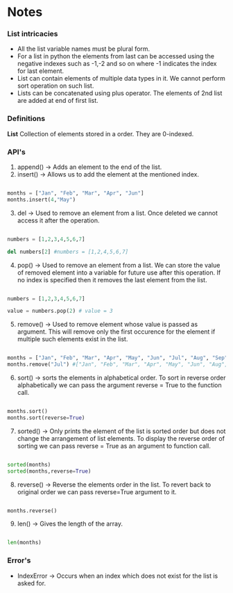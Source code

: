# Notes

### List intricacies

- All the list variable names must be plural form.
- For a list in python the elements from last can be accessed using the negative indexes such as -1,-2 and so on where -1 indicates the index for last element.
- List can contain elements of multiple data types in it. We cannot perform sort operation on such list.
- Lists can be concatenated using plus operator. The elements of 2nd list are added at end of first list.

### Definitions

**List** Collection of elements stored in a order. They are 0-indexed.

### API's

1) append() -> Adds an element to the end of the list.
2) insert() -> Allows us to add the element at the mentioned index.

``` Python

months = ["Jan", "Feb", "Mar", "Apr", "Jun"]
months.insert(4,"May")

``` 

3) del -> Used to remove an element from a list. Once deleted we cannot access it after the operation.

``` Python

numbers = [1,2,3,4,5,6,7]

del numbers[2] #numbers = [1,2,4,5,6,7]

```

4) pop() -> Used to remove an element from a list. We can store the value of removed element into a variable for future use after this operation. If no index is specified then it removes the last element from the list.

``` Python

numbers = [1,2,3,4,5,6,7]

value = numbers.pop(2) # value = 3

```

5) remove() -> Used to remove element whose value is passed as argument. This will remove only the first occurence for the element if multiple such elements exist in the list.

``` Python

months = ["Jan", "Feb", "Mar", "Apr", "May", "Jun", "Jul", "Aug", "Sep", "Oct", "Nov", "Dec"]
months.remove("Jul") #["Jan", "Feb", "Mar", "Apr", "May", "Jun", "Aug", "Sep", "Oct", "Nov", "Dec"]

```

6) sort() -> sorts the elements in alphabetical order. To sort in reverse order alphabetically we can pass the argument reverse = True to the function call.

``` Python

months.sort()
months.sort(reverse=True)

```

7) sorted() -> Only prints the element of the list is sorted order but does not change the arrangement of list elements. To display the reverse order of sorting we can pass reverse = True as an argument to function call.

``` Python

sorted(months)
sorted(months,reverse=True)

```

8) reverse() -> Reverse the elements order in the list. To revert back to original order we can pass reverse=True argument to it.

``` Python

months.reverse()

```

9) len() -> Gives the length of the array. 

``` Python

len(months)

```

### Error's

- IndexError -> Occurs when an index which does not exist for the list is asked for.